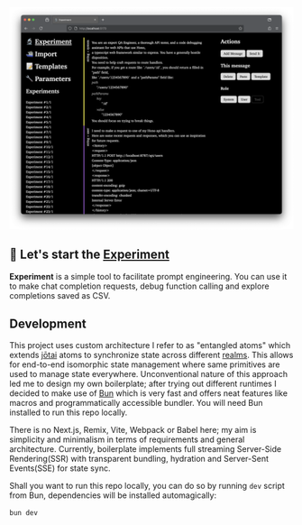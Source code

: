 [<img alt="Experiment screenshot" src="https://raw.githubusercontent.com/actualwitch/experiment/main/.github/Screenshot.png" />](https://actualwitch.github.io/experiment/)

## 🔬 Let's start the <ins>Experiment</ins>

**Experiment** is a simple tool to facilitate prompt engineering. You can use it to make chat completion requests, debug function calling and explore completions saved as CSV.

## Development

This project uses custom architecture I refer to as "entangled atoms" which extends [jōtai](https://jotai.org/) atoms to synchronize state across different [realms](https://262.ecma-international.org/#realm). This allows for end-to-end isomorphic state management where same primitives are used to manage state everywhere. Unconventional nature of this approach led me to design my own boilerplate; after trying out different runtimes I decided to make use of [Bun](https://bun.sh/) which is very fast and offers neat features like macros and programmatically accessible bundler. You will need Bun installed to run this repo locally.

There is no Next.js, Remix, Vite, Webpack or Babel here; my aim is simplicity and minimalism in terms of requirements and general architecture. Currently, boilerplate implements full streaming Server-Side Rendering(SSR) with transparent bundling, hydration and Server-Sent Events(SSE) for state sync.

Shall you want to run this repo locally, you can do so by running `dev` script from Bun, dependencies will be installed automagically:

```sh
bun dev
```